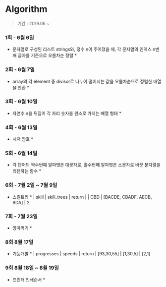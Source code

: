 # Algorithm 

> 기간 : 2019.06 ~ 


### 1회 - 6월 6일
* 문자열로 구성된 리스트 strings와, 정수 n이 주어졌을 때, 각 문자열의 인덱스 n번째 글자를 기준으로 오름차순 정렬 *

### 2회 - 6월 7일
* array의 각 element 중 divisor로 나누어 떨어지는 값을 오름차순으로 정렬한 배열을 반환 *

### 3회 - 6월 10일
* 자연수 n을 뒤집어 각 자리 숫자를 원소로 가지는 배열 형태 *

### 4회 - 6월 13일
* 시저 암호 *

### 5회 - 6월 14일 
* 각 단어의 짝수번째 알파벳은 대문자로, 홀수번째 알파벳은 소문자로 바꾼 문자열을 리턴하는 함수 *

### 6회 - 7월 2일 ~ 7월 9일
* 스킬트리 *
| skill | skill_trees | return |
| CBD | [BACDE, CBADF, AECB, BDA] | 2

### 7회 - 7월 23일
* 땅따먹기 *

### 8회 8월 17일
* 기능개발  *
| progresses | speeds |  return
| [93,30,55] | [1,30,5] | [2,1]


### 9회 8월 18일 ~ 8월 19일
* 프린터 인쇄순서 *

